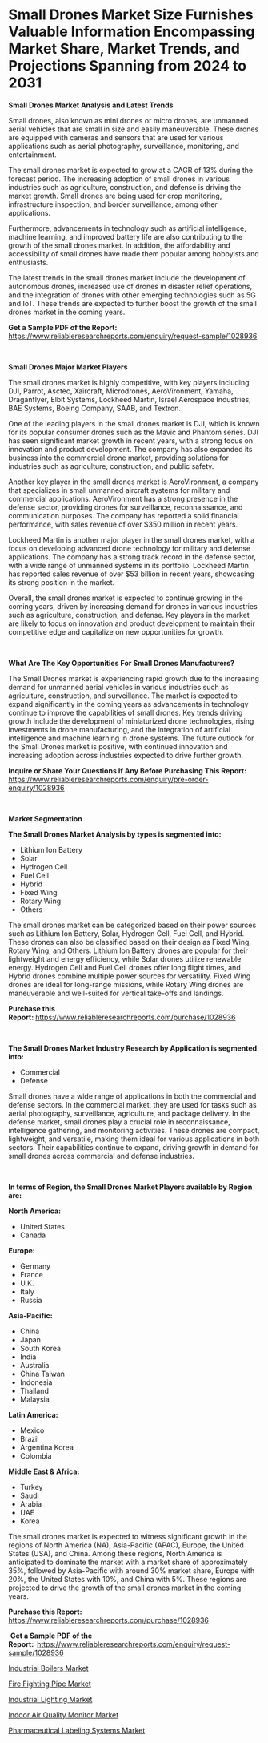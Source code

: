 <p><h1>Small Drones Market Size Furnishes Valuable Information Encompassing Market Share, Market Trends, and Projections Spanning from 2024 to 2031</h1></p><p><strong>Small Drones Market Analysis and Latest Trends</strong></p>
<p><p>Small drones, also known as mini drones or micro drones, are unmanned aerial vehicles that are small in size and easily maneuverable. These drones are equipped with cameras and sensors that are used for various applications such as aerial photography, surveillance, monitoring, and entertainment.</p><p>The small drones market is expected to grow at a CAGR of 13% during the forecast period. The increasing adoption of small drones in various industries such as agriculture, construction, and defense is driving the market growth. Small drones are being used for crop monitoring, infrastructure inspection, and border surveillance, among other applications.</p><p>Furthermore, advancements in technology such as artificial intelligence, machine learning, and improved battery life are also contributing to the growth of the small drones market. In addition, the affordability and accessibility of small drones have made them popular among hobbyists and enthusiasts.</p><p>The latest trends in the small drones market include the development of autonomous drones, increased use of drones in disaster relief operations, and the integration of drones with other emerging technologies such as 5G and IoT. These trends are expected to further boost the growth of the small drones market in the coming years.</p></p>
<p><strong>Get a Sample PDF of the Report:&nbsp;</strong> <a href="https://www.reliableresearchreports.com/enquiry/request-sample/1028936">https://www.reliableresearchreports.com/enquiry/request-sample/1028936</a></p>
<p>&nbsp;</p>
<p><strong>Small Drones Major Market Players</strong></p>
<p><p>The small drones market is highly competitive, with key players including DJI, Parrot, Asctec, Xaircraft, Microdrones, AeroVironment, Yamaha, Draganflyer, Elbit Systems, Lockheed Martin, Israel Aerospace Industries, BAE Systems, Boeing Company, SAAB, and Textron.</p><p>One of the leading players in the small drones market is DJI, which is known for its popular consumer drones such as the Mavic and Phantom series. DJI has seen significant market growth in recent years, with a strong focus on innovation and product development. The company has also expanded its business into the commercial drone market, providing solutions for industries such as agriculture, construction, and public safety.</p><p>Another key player in the small drones market is AeroVironment, a company that specializes in small unmanned aircraft systems for military and commercial applications. AeroVironment has a strong presence in the defense sector, providing drones for surveillance, reconnaissance, and communication purposes. The company has reported a solid financial performance, with sales revenue of over $350 million in recent years.</p><p>Lockheed Martin is another major player in the small drones market, with a focus on developing advanced drone technology for military and defense applications. The company has a strong track record in the defense sector, with a wide range of unmanned systems in its portfolio. Lockheed Martin has reported sales revenue of over $53 billion in recent years, showcasing its strong position in the market.</p><p>Overall, the small drones market is expected to continue growing in the coming years, driven by increasing demand for drones in various industries such as agriculture, construction, and defense. Key players in the market are likely to focus on innovation and product development to maintain their competitive edge and capitalize on new opportunities for growth.</p></p>
<p>&nbsp;</p>
<p><strong>What Are The Key Opportunities For Small Drones Manufacturers?</strong></p>
<p><p>The Small Drones market is experiencing rapid growth due to the increasing demand for unmanned aerial vehicles in various industries such as agriculture, construction, and surveillance. The market is expected to expand significantly in the coming years as advancements in technology continue to improve the capabilities of small drones. Key trends driving growth include the development of miniaturized drone technologies, rising investments in drone manufacturing, and the integration of artificial intelligence and machine learning in drone systems. The future outlook for the Small Drones market is positive, with continued innovation and increasing adoption across industries expected to drive further growth.</p></p>
<p><strong>Inquire or Share Your Questions If Any Before Purchasing This Report:</strong> <a href="https://www.reliableresearchreports.com/enquiry/pre-order-enquiry/1028936">https://www.reliableresearchreports.com/enquiry/pre-order-enquiry/1028936</a></p>
<p>&nbsp;</p>
<p><strong>Market Segmentation</strong></p>
<p><strong>The Small Drones Market Analysis by types is segmented into:</strong></p>
<p><ul><li>Lithium Ion Battery</li><li>Solar</li><li>Hydrogen Cell</li><li>Fuel Cell</li><li>Hybrid</li><li>Fixed Wing</li><li>Rotary Wing</li><li>Others</li></ul></p>
<p><p>The small drones market can be categorized based on their power sources such as Lithium Ion Battery, Solar, Hydrogen Cell, Fuel Cell, and Hybrid. These drones can also be classified based on their design as Fixed Wing, Rotary Wing, and Others. Lithium Ion Battery drones are popular for their lightweight and energy efficiency, while Solar drones utilize renewable energy. Hydrogen Cell and Fuel Cell drones offer long flight times, and Hybrid drones combine multiple power sources for versatility. Fixed Wing drones are ideal for long-range missions, while Rotary Wing drones are maneuverable and well-suited for vertical take-offs and landings.</p></p>
<p><strong>Purchase this Report:&nbsp;</strong><a href="https://www.reliableresearchreports.com/purchase/1028936">https://www.reliableresearchreports.com/purchase/1028936</a></p>
<p>&nbsp;</p>
<p><strong>The Small Drones Market Industry Research by Application is segmented into:</strong></p>
<p><ul><li>Commercial</li><li>Defense</li></ul></p>
<p><p>Small drones have a wide range of applications in both the commercial and defense sectors. In the commercial market, they are used for tasks such as aerial photography, surveillance, agriculture, and package delivery. In the defense market, small drones play a crucial role in reconnaissance, intelligence gathering, and monitoring activities. These drones are compact, lightweight, and versatile, making them ideal for various applications in both sectors. Their capabilities continue to expand, driving growth in demand for small drones across commercial and defense industries.</p></p>
<p>&nbsp;</p>
<p><strong>In terms of Region, the Small Drones Market Players available by Region are:</strong></p>
<p>
    <p> <strong> North America: </strong>
        <ul>
            <li>United States</li>
            <li>Canada</li>
        </ul>
        </p> 
    <p> <strong> Europe: </strong>
        <ul>
            <li>Germany</li>
            <li>France</li>
            <li>U.K.</li>
            <li>Italy</li>
            <li>Russia</li>
        </ul>
        </p> 
    <p> <strong> Asia-Pacific: </strong>
        <ul>
            <li>China</li>
            <li>Japan</li>
            <li>South Korea</li>
            <li>India</li>
            <li>Australia</li>
            <li>China Taiwan</li>
            <li>Indonesia</li>
            <li>Thailand</li>
            <li>Malaysia</li>
        </ul>
        </p> 
    <p> <strong> Latin America: </strong>
        <ul>
            <li>Mexico</li>
            <li>Brazil</li>
            <li>Argentina Korea</li>
            <li>Colombia</li>
        </ul>
        </p> 
    <p> <strong> Middle East & Africa: </strong>
        <ul>
            <li>Turkey</li>
            <li>Saudi</li>
            <li>Arabia</li>
            <li>UAE</li>
            <li>Korea</li>
        </ul>
    </p>
    </p>
<p><p>The small drones market is expected to witness significant growth in the regions of North America (NA), Asia-Pacific (APAC), Europe, the United States (USA), and China. Among these regions, North America is anticipated to dominate the market with a market share of approximately 35%, followed by Asia-Pacific with around 30% market share, Europe with 20%, the United States with 10%, and China with 5%. These regions are projected to drive the growth of the small drones market in the coming years.</p></p>
<p><strong>Purchase this Report: </strong><a href="https://www.reliableresearchreports.com/purchase/1028936">https://www.reliableresearchreports.com/purchase/1028936</a></p>
<p>&nbsp;<strong>Get a Sample PDF of the Report:&nbsp;&nbsp;</strong><a href="https://www.reliableresearchreports.com/enquiry/request-sample/1028936">https://www.reliableresearchreports.com/enquiry/request-sample/1028936</a></p>
<p><strong></strong></p>
<p><p><a href="https://medium.com/p/78e3e2cb02ea/edit">Industrial Boilers Market</a></p><p><a href="https://medium.com/@petrajones35/fire-fighting-pipe-market-share-evolution-and-market-growth-trends-2024-2031-51a6cb863a02">Fire Fighting Pipe Market</a></p><p><a href="https://medium.com/@petrajones35/industrial-lighting-market-size-and-market-trends-complete-industry-overview-2024-to-2031-a4993b171738">Industrial Lighting Market</a></p><p><a href="https://medium.com/@petrajones35/indoor-air-quality-monitor-market-insight-market-trends-growth-forecasted-from-2024-to-2031-35e41214b3e3">Indoor Air Quality Monitor Market</a></p><p><a href="https://medium.com/@petrajones35/pharmaceutical-labeling-systems-market-the-key-to-successful-business-strategy-forecast-till-2031-da5f0621eedd">Pharmaceutical Labeling Systems Market</a></p></p>